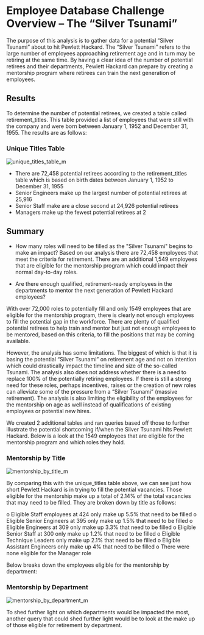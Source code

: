 # Employee Database Challenge Overview – The “Silver Tsunami”
The purpose of this analysis is to gather data for a potential “Silver Tsunami” about to hit Pewlett Hackard. The “Silver Tsunami” refers to the large number of employees approaching retirement age and in turn may be retiring at the same time. By having a clear idea of the number of potential retirees and their departments, Pewlett Hackard can prepare by creating a mentorship program where retirees can train the next generation of employees. 

## Results

To determine the number of potential retirees, we created a table called retirement_titles. This table provided a list of employees that were still with the company and were born between January 1, 1952 and December 31, 1955. The results are as follows:

### Unique Titles Table
![unique_titles_table_m](https://user-images.githubusercontent.com/106631875/186563697-610b38fd-9316-4afb-8a99-d0685ca4afbe.png)

-	There are 72,458 potential retirees according to the retirement_titles table which is based on birth dates between January 1, 1952 to December 31, 1955
-	Senior Engineers make up the largest number of potential retirees at 25,916
-	Senior Staff make are a close second at 24,926 potential retirees
-	Managers make up the fewest potential retirees at 2

## Summary

-	How many roles will need to be filled as the "Silver Tsunami" begins to make an impact?
Based on our analysis there are 72,458 employees that meet the criteria for retirement. There are an additional 1,549 employees that are eligible for the mentorship program which could impact their normal day-to-day roles.

-	Are there enough qualified, retirement-ready employees in the departments to mentor the next generation of Pewlett Hackard employees?

With over 72,000 roles to potentially fill and only 1549 employees that are eligible for the mentorship program, there is clearly not enough employees to fill the potential gap in the workforce. There are plenty of qualified potential retirees to help train and mentor but just not enough employees to be mentored, based on this criteria, to fill the positions that may be coming available. 

However, the analysis has some limitations. The biggest of which is that it is basing the potential “Silver Tsunami” on retirement age and not on intention which could drastically impact the timeline and size of the so-called Tsunami. The analysis also does not address whether there is a need to replace 100% of the potentially retiring employees. If there is still a strong need for these roles, perhaps incentives, raises or the creation of new roles can alleviate some of the pressure from a “Silver Tsunami” (massive retirement). The analysis is also limiting the eligibility of the employees for the mentorship on age as well instead of qualifications of existing employees or potential new hires. 

We created 2 additional tables and ran queries based off those to further illustrate the potential shortcoming if/when the Silver Tsunami hits Pewlett Hackard. Below is a look at the 1549 employees that are eligible for the mentorship program and which roles they hold. 

### Mentorship by Title
![mentorship_by_title_m](https://user-images.githubusercontent.com/106631875/186563901-70c9c382-bd16-4524-94f1-b9c0f2198032.png)

By comparing this with the unique_titles table above, we can see just how short Pewlett Hackard is in trying to fill the potential vacancies. Those eligible for the mentorship make up a total of 2.14% of the total vacancies that may need to be filled. They are broken down by title as follows:

o	Eligible Staff employees at 424 only make up 5.5% that need to be filled
o	Eligible Senior Engineers at 395 only make up 1.5% that need to be filled
o	Eligible Engineers at 309 only make up 3.3% that need to be filled
o	Eligible Senior Staff at 300 only make up 1.2% that need to be filled
o	Eligible Technique Leaders only make up 2.1% that need to be filled
o	Eligible Assistant Engineers only make up 4% that need to be filled
o	There were none eligible for the Manager role

Below breaks down the employees eligible for the mentorship by department:

### Mentorship by Department
![mentorship_by_department_m](https://user-images.githubusercontent.com/106631875/186563986-0ae8d21f-038f-4af4-945d-43735f489bf3.png)

To shed further light on which departments would be impacted the most, another query that could shed further light would be to look at the make up of those eligible for retirement by department.
